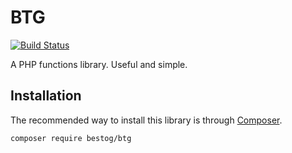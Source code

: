 # BTG
[![Build Status](https://travis-ci.org/bestog/btg.svg?branch=master)](https://travis-ci.org/bestog/BTG)

A PHP functions library. Useful and simple.

## Installation

The recommended way to install this library is through [Composer](http://getcomposer.org/doc/00-intro.md).

```shell
composer require bestog/btg
```